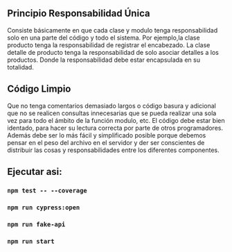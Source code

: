## Principio Responsabilidad Única

Consiste básicamente en que cada clase y modulo tenga responsabilidad solo en una parte del código y todo el sistema. Por ejemplo,la clase producto tenga la responsabilidad de registrar el encabezado. La clase detalle de producto tenga la responsabilidad de solo asociar detalles a los productos. Donde la responsabilidad debe estar encapsulada en su totalidad.

## Código Limpio

Que no tenga comentarios demasiado largos o código basura y adicional que no se realicen consultas innecesarias que se pueda realizar una sola vez para todo el ámbito de la función modulo, etc. El código debe estar bien identado, para hacer su lectura correcta por parte de otros programadores. Además debe ser lo más fácil y simplificado posible porque debemos pensar en el peso del archivo en el servidor y der ser conscientes de distribuir las cosas y responsabilidades entre los diferentes componentes.

## Ejecutar asi:

### `npm test -- --coverage`

### `npm run cypress:open`

### `npm run fake-api`

### `npm run start`
